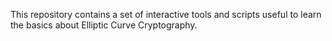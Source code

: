 This repository contains a set of interactive tools and scripts useful to learn
the basics about Elliptic Curve Cryptography.
